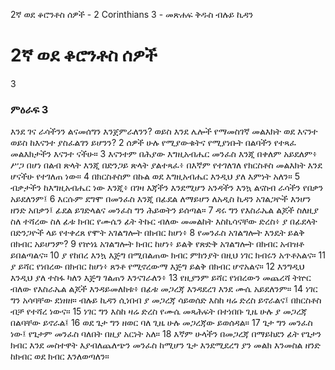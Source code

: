 ﻿
2ኛ ወደ ቆሮንቶስ ሰዎች - 2 Corinthians 3 - መጽሐፍ ቅዱስ ብሉይ ኪዳን
# 2ኛ ወደ ቆሮንቶስ ሰዎች
3
### ምዕራፍ 3
 እንደ ገና ራሳችንን ልናመሰግን እንጀምራለንን? ወይስ እንደ ሌሎች የማመስገኛ መልእክት ወደ እናንተ ወይስ ከእናንተ ያስፈልገን ይሆንን?
2  ሰዎች ሁሉ የሚያውቁትና የሚያነቡት በልባችን የተጻፈ መልእክታችን እናንተ ናችሁ።
3  እናንተም በሕያው እግዚአብሔር መንፈስ እንጂ በቀለም አይደለም፥ ሥጋ በሆነ በልብ ጽላት እንጂ በድንጋይ ጽላት ያልተጻፈ፥ በእኛም የተገለገለ የክርስቶስ መልእክት እንደ ሆናችሁ የተገለጠ ነው።
4  በክርስቶስም በኩል ወደ እግዚአብሔር እንዲህ ያለ እምነት አለን።
5  ብቃታችን ከእግዚአብሔር ነው እንጂ፥ በገዛ እጃችን እንደሚሆን አንዳችን እንኳ ልናስብ ራሳችን የበቃን አይደለንም፤
6  እርሱም ደግሞ በመንፈስ እንጂ በፊደል ለማይሆን ለአዲስ ኪዳን አገልጋዮች እንሆን ዘንድ አበቃን፤ ፊደል ይገድላልና መንፈስ ግን ሕይወትን ይሰጣል።
7  ዳሩ ግን የእስራኤል ልጆች ስለዚያ ስለ ተሻረው ስለ ፊቱ ክብር የሙሴን ፊት ትኩር ብለው መመልከት እስኪሳናቸው ድረስ፥ ያ በፊደላት በድንጋዮች ላይ የተቀረጸ የሞት አገልግሎት በክብር ከሆነ፥
8  የመንፈስ አገልግሎት እንዴት ይልቅ በክብር አይሆንም?
9  የኵነኔ አገልግሎት ክብር ከሆነ፥ ይልቅ የጽድቅ አገልግሎት በክብር አብዝቶ ይበልጣልና።
10  ያ የከበረ እንኳ እጅግ በሚበልጠው ክብር ምክንያት በዚህ ነገር ክብሩን አጥቶአልና።
11  ያ ይሻር የነበረው በክብር ከሆነ፥ ጸንቶ የሚኖረውማ እጅግ ይልቅ በክብር ሆኖአልና።
12  እንግዲህ እንዲህ ያለ ተስፋ ካለን እጅግ ገልጠን እንናገራለን፥
13  የዚያንም ይሻር የነበረውን መጨረሻ ትኵር ብለው የእስራኤል ልጆች እንዳይመለከቱ፥ በፊቱ መጋረጃ እንዳደረገ እንደ ሙሴ አይደለንም።
14  ነገር ግን አሳባቸው ደነዘዘ። ብሉይ ኪዳን ሲነበብ ያ መጋረጃ ሳይወሰድ እስከ ዛሬ ድረስ ይኖራልና፤ በክርስቶስ ብቻ የተሻረ ነውና።
15  ነገር ግን እስከ ዛሬ ድረስ የሙሴ መጻሕፍት በተነበቡ ጊዜ ሁሉ ያ መጋረጃ በልባቸው ይኖራል፤
16  ወደ ጌታ ግን ዘወር ባለ ጊዜ ሁሉ መጋረጃው ይወሰዳል።
17  ጌታ ግን መንፈስ ነው፤ የጌታም መንፈስ ባለበት በዚያ አርነት አለ።
18  እኛም ሁላችን በመጋረጃ በማይከደን ፊት የጌታን ክብር እንደ መስተዋት እያብለጨለጭን መንፈስ ከሚሆን ጌታ እንደሚደረግ ያን መልክ እንመስል ዘንድ ከክብር ወደ ክብር እንለወጣለን።

